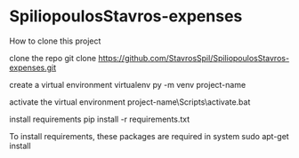 # SpiliopoulosStavros-expenses

How to clone this project

clone the repo git clone https://github.com/StavrosSpil/SpiliopoulosStavros-expenses.git

create a virtual environment virtualenv py -m venv project-name

activate the virtual environment project-name\Scripts\activate.bat

install requirements pip install -r requirements.txt

To install requirements, these packages are required in system sudo apt-get install 
